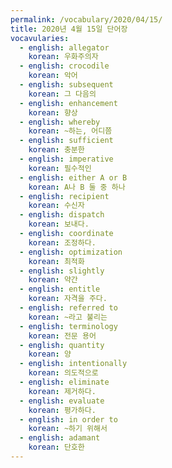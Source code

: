 ```yaml
---
permalink: /vocabulary/2020/04/15/
title: 2020년 4월 15일 단어장
vocavularies:
  - english: allegator
    korean: 우화주의자
  - english: crocodile
    korean: 악어
  - english: subsequent
    korean: 그 다음의
  - english: enhancement
    korean: 향상
  - english: whereby
    korean: ~하는, 어디쯤
  - english: sufficient
    korean: 충분한
  - english: imperative
    korean: 필수적인
  - english: either A or B
    korean: A나 B 둘 중 하나
  - english: recipient
    korean: 수신자
  - english: dispatch
    korean: 보내다.
  - english: coordinate
    korean: 조정하다.
  - english: optimization
    korean: 최적화
  - english: slightly
    korean: 약간
  - english: entitle
    korean: 자격을 주다.
  - english: referred to
    korean: ~라고 불리는
  - english: terminology
    korean: 전문 용어
  - english: quantity
    korean: 양
  - english: intentionally
    korean: 의도적으로
  - english: eliminate
    korean: 제거하다.
  - english: evaluate
    korean: 평가하다.
  - english: in order to
    korean: ~하기 위해서
  - english: adamant
    korean: 단호한
---
```

